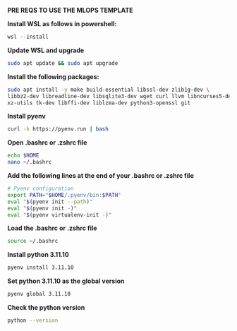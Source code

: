 **PRE REQS TO USE THE MLOPS TEMPLATE**


**Install WSL as follows in powershell:**
```powershell
wsl --install
```

**Update WSL and upgrade**
```bash
sudo apt update && sudo apt upgrade
```

**Install the following packages:**
```bash
sudo apt install -y make build-essential libssl-dev zlib1g-dev \
libbz2-dev libreadline-dev libsqlite3-dev wget curl llvm libncurses5-dev libncursesw5-dev \
xz-utils tk-dev libffi-dev liblzma-dev python3-openssl git
```

**Install pyenv**
```bash
curl -k https://pyenv.run | bash
```

**Open .bashrc or .zshrc file**
```bash	
echo $HOME
nano ~/.bashrc
```

**Add the following lines at the end of your .bashrc or .zshrc file**
```bash
# Pyenv configuration
export PATH="$HOME/.pyenv/bin:$PATH"
eval "$(pyenv init --path)"
eval "$(pyenv init -)"
eval "$(pyenv virtualenv-init -)"
```

**Load the .bashrc or .zshrc file**
```bash
source ~/.bashrc
```

**Install python 3.11.10**
```bash
pyenv install 3.11.10
```

**Set python 3.11.10 as the global version**
```bash
pyenv global 3.11.10
```

**Check the python version**
```bash
python --version
```
